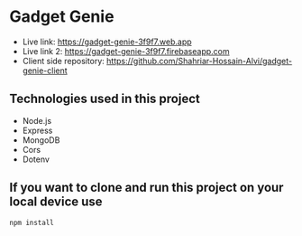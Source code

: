 # Gadget Genie

- Live link: https://gadget-genie-3f9f7.web.app
- Live link 2: https://gadget-genie-3f9f7.firebaseapp.com
- Client side repository: https://github.com/Shahriar-Hossain-Alvi/gadget-genie-client


## Technologies used in this project
- Node.js
- Express
- MongoDB
- Cors
- Dotenv

## If you want to clone and run this project on your local device use
```
npm install
```